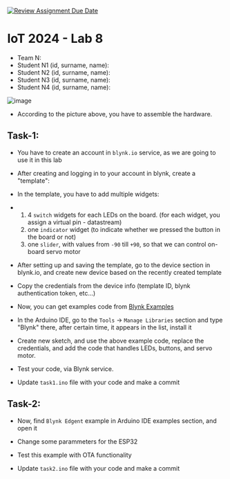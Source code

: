 [![Review Assignment Due Date](https://classroom.github.com/assets/deadline-readme-button-22041afd0340ce965d47ae6ef1cefeee28c7c493a6346c4f15d667ab976d596c.svg)](https://classroom.github.com/a/zwbwvhFk)
# IoT 2024 - Lab 8

* Team N:
* Student N1 (id, surname, name):
* Student N2 (id, surname, name):
* Student N3 (id, surname, name):
* Student N4 (id, surname, name):

![image](https://github.com/user-attachments/assets/289ba734-3c1b-4724-85f6-130862a8d71d)


* According to the picture above, you have to assemble the hardware.


## Task-1:

* You have to create an account in `blynk.io` service, as we are going to use it in this lab
* After creating and logging in to your account in blynk, create a "template":
* In the template, you have to add multiple widgets:
*   1) 4 `switch` widgets for each LEDs on the board. (for each widget, you assign a virtual pin - datastream)
    2) one `indicator` widget (to indicate whether we pressed the button in the board or not)
    3) one `slider`, with values from `-90` till `+90`, so that we can control on-board servo motor

* After setting up and saving the template, go to the device section in blynk.io, and create new device based on the recently created template
* Copy the credentials from the device info (template ID, blynk authentication token, etc...)

* Now, you can get examples code from [Blynk Examples](https://examples.blynk.cc/)

* In the Arduino IDE, go to the `Tools` -> `Manage Libraries` section and type "Blynk" there, after certain time, it appears in the list, install it
* Create new sketch, and use the above example code, replace the credentials, and add the code that handles LEDs, buttons, and servo motor.
* Test your code, via Blynk service.

* Update `task1.ino` file with your code and make a commit


## Task-2:

* Now, find `Blynk Edgent` example in Arduino IDE examples section, and open it
* Change some parammeters for the ESP32
* Test this example with OTA functionality

* Update `task2.ino` file with your code and make a commit
